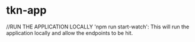 # tkn-app

//RUN THE APPLICATION LOCALLY
'npm run start-watch': This will run the application locally and allow the endpoints to be hit.